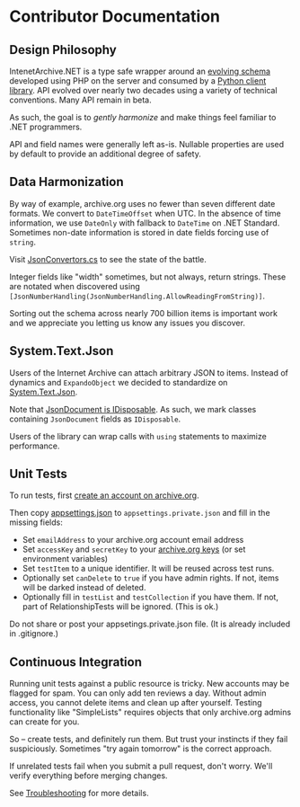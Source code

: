 # Contributor Documentation

## Design Philosophy

IntenetArchive.NET is a type safe wrapper around an [evolving schema](https://archive.org/services/docs/api/metadata-schema/index.html) developed using PHP on the server and consumed by a [Python client library](https://github.com/jjjake/internetarchive). API evolved over nearly two decades using a variety of technical conventions. Many API remain in beta.

As such, the goal is to *gently harmonize* and make things feel familiar to .NET programmers.

API and field names were generally left as-is. Nullable properties are used by default to provide an additional degree of safety.

## Data Harmonization

By way of example, archive.org uses no fewer than seven different date formats. We convert to ``DateTimeOffset`` when UTC. In the absence of time information, we use ``DateOnly`` with fallback to ``DateTime`` on .NET Standard. Sometimes non-date information is stored in date fields forcing use of ``string``.

Visit [JsonConvertors.cs](../InternetArchive.NET/JsonConverters.cs) to see the state of the battle.

Integer fields like "width" sometimes, but not always, return strings. These are notated when discovered using ``[JsonNumberHandling(JsonNumberHandling.AllowReadingFromString)]``.

Sorting out the schema across nearly 700 billion items is important work and we appreciate you letting us know any issues you discover.

## System.Text.Json

Users of the Internet Archive can attach arbitrary JSON to items. Instead of dynamics and ``ExpandoObject`` we decided to standardize on [System.Text.Json](https://docs.microsoft.com/en-us/dotnet/api/system.text.json).

Note that [JsonDocument is IDisposable](https://docs.microsoft.com/en-us/dotnet/standard/serialization/system-text-json-use-dom-utf8jsonreader-utf8jsonwriter#jsondocument-is-idisposable). As such, we mark classes containing ``JsonDocument`` fields as ``IDisposable``. 

Users of the library can wrap calls with ``using`` statements to maximize performance.

## Unit Tests

To run tests, first [create an account on archive.org](https://archive.org/account/signup). 

Then copy [appsettings.json](../InternetArchive.NET.Tests/appsettings.json) to ``appsettings.private.json`` and fill in the missing fields:

* Set ``emailAddress`` to your archive.org account email address
* Set ``accessKey`` and ``secretKey`` to your [archive.org keys](https://archive.org/account/s3.php) (or set environment variables)
* Set ``testItem`` to a unique identifier. It will be reused across test runs.
* Optionally set ``canDelete`` to ``true`` if you have admin rights. If not, items will be darked instead of deleted.
* Optionally fill in ``testList`` and ``testCollection`` if you have them. If not, part of RelationshipTests will be ignored. (This is ok.)

Do not share or post your appsetings.private.json file. (It is already included in .gitignore.)

## Continuous Integration

Running unit tests against a public resource is tricky. New accounts may be flagged for spam. You can only add ten reviews a day. Without admin access, you cannot delete items and clean up after yourself. Testing functionality like "SimpleLists" requires objects that only archive.org admins can create for you.

So &ndash; create tests, and definitely run them. But trust your instincts if they fail suspiciously. Sometimes "try again tomorrow" is the correct approach.

If unrelated tests fail when you submit a pull request, don't worry. We'll verify everything before merging changes.

See [Troubleshooting](./TROUBLESHOOTING.md) for more details.